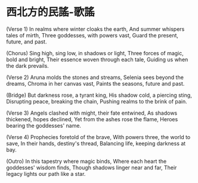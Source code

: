 # 西北方的民謠-歌謠

(Verse 1)
In realms where winter cloaks the earth,
And summer whispers tales of mirth,
Three goddesses, with powers vast,
Guard the present, future, and past.

(Chorus)
Sing high, sing low, in shadows or light,
Three forces of magic, bold and bright,
Their essence woven through each tale,
Guiding us when the dark prevails.

(Verse 2)
Aruna molds the stones and streams,
Selenia sees beyond the dreams,
Chroma in her canvas vast,
Paints the seasons, future and past.

(Bridge)
But darkness rose, a tyrant king,
His shadow cold, a piercing sting,
Disrupting peace, breaking the chain,
Pushing realms to the brink of pain.

(Verse 3)
Angels clashed with might, their fate entwined,
As shadows thickened, hopes declined,
Yet from the ashes rose the flame,
Heroes bearing the goddesses' name.

(Verse 4)
Prophecies foretold of the brave,
With powers three, the world to save,
In their hands, destiny's thread,
Balancing life, keeping darkness at bay.

(Outro)
In this tapestry where magic binds,
Where each heart the goddesses' wisdom finds,
Though shadows linger near and far,
Their legacy lights our path like a star.
